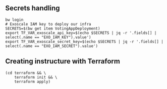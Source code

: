 ## Secrets handling

```shell
bw login
# Exoscale IAM key to deploy our infra
SECRETS=$(bw get item VotingAppDeployment)
export TF_VAR_exoscale_api_key=$(echo $SECRETS | jq -r '.fields[] | select(.name == "EXO_IAM_KEY").value')
export TF_VAR_exoscale_secret_key=$(echo $SECRETS | jq -r '.fields[] | select(.name == "EXO_IAM_SECRET").value')
```

## Creating instructure with Terraform
```shell
(cd terraform && \
    terraform init && \
    terraform apply)
```